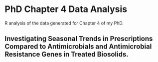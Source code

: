 # PhD Chapter 4 Data Analysis
R analysis of the data generated for Chapter 4 of my PhD. 
## Investigating Seasonal Trends in Prescriptions Compared to Antimicrobials and Antimicrobial Resistance Genes in Treated Biosolids.
